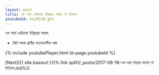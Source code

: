 ```yaml
---
layout: post
title: ওম সার্ভ দেহিনাম ইন্দ্রিয়ায় নামায গা টাইমস
youtubeId: ksLMjtO_gYc
---
```

 
 
 ওম সার্ভ দেহিনাম ইন্দ্রিয়ায় নামায  
 
 -  যিনি সমস্ত প্রাণীর সংবেদনশীল অঙ্গ 
 
  
 
  
 
 
 
 
 
 


{% include youtubePlayer.html id=page.youtubeId %}
 
[Next]({{ site.baseurl }}{% link  split1/_posts/2017-08-18-ওম মহা পাড়ায় নামায গা টাইমস.md%})
 
